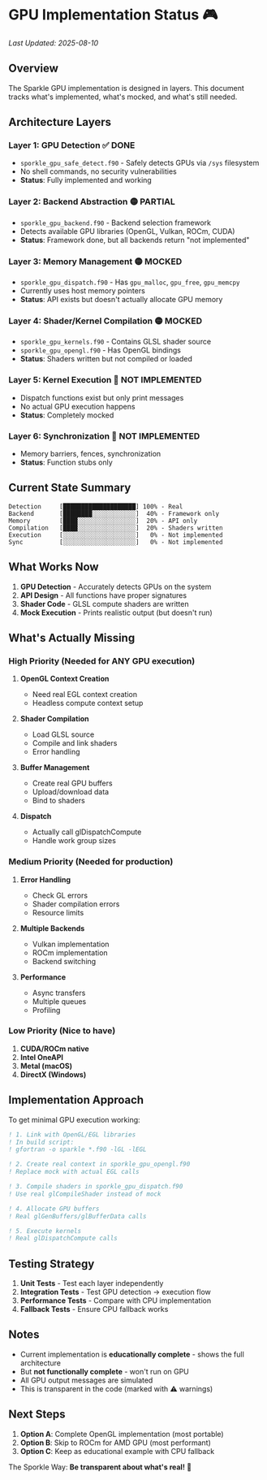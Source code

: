 # GPU Implementation Status 🎮

*Last Updated: 2025-08-10*

## Overview

The Sparkle GPU implementation is designed in layers. This document tracks what's implemented, what's mocked, and what's still needed.

## Architecture Layers

### Layer 1: GPU Detection ✅ DONE
- `sporkle_gpu_safe_detect.f90` - Safely detects GPUs via `/sys` filesystem
- No shell commands, no security vulnerabilities
- **Status**: Fully implemented and working

### Layer 2: Backend Abstraction 🟡 PARTIAL
- `sporkle_gpu_backend.f90` - Backend selection framework
- Detects available GPU libraries (OpenGL, Vulkan, ROCm, CUDA)
- **Status**: Framework done, but all backends return "not implemented"

### Layer 3: Memory Management 🟡 MOCKED
- `sporkle_gpu_dispatch.f90` - Has `gpu_malloc`, `gpu_free`, `gpu_memcpy`
- Currently uses host memory pointers
- **Status**: API exists but doesn't actually allocate GPU memory

### Layer 4: Shader/Kernel Compilation 🟡 MOCKED
- `sporkle_gpu_kernels.f90` - Contains GLSL shader source
- `sporkle_gpu_opengl.f90` - Has OpenGL bindings
- **Status**: Shaders written but not compiled or loaded

### Layer 5: Kernel Execution 🔴 NOT IMPLEMENTED
- Dispatch functions exist but only print messages
- No actual GPU execution happens
- **Status**: Completely mocked

### Layer 6: Synchronization 🔴 NOT IMPLEMENTED
- Memory barriers, fences, synchronization
- **Status**: Function stubs only

## Current State Summary

```
Detection     [████████████████████] 100% - Real
Backend       [████████░░░░░░░░░░░░]  40% - Framework only  
Memory        [████░░░░░░░░░░░░░░░░]  20% - API only
Compilation   [████░░░░░░░░░░░░░░░░]  20% - Shaders written
Execution     [░░░░░░░░░░░░░░░░░░░░]   0% - Not implemented
Sync          [░░░░░░░░░░░░░░░░░░░░]   0% - Not implemented
```

## What Works Now

1. **GPU Detection** - Accurately detects GPUs on the system
2. **API Design** - All functions have proper signatures
3. **Shader Code** - GLSL compute shaders are written
4. **Mock Execution** - Prints realistic output (but doesn't run)

## What's Actually Missing

### High Priority (Needed for ANY GPU execution)
1. **OpenGL Context Creation**
   - Need real EGL context creation
   - Headless compute context setup
   
2. **Shader Compilation**
   - Load GLSL source
   - Compile and link shaders
   - Error handling

3. **Buffer Management**
   - Create real GPU buffers
   - Upload/download data
   - Bind to shaders

4. **Dispatch**
   - Actually call glDispatchCompute
   - Handle work group sizes

### Medium Priority (Needed for production)
1. **Error Handling**
   - Check GL errors
   - Shader compilation errors
   - Resource limits

2. **Multiple Backends**
   - Vulkan implementation
   - ROCm implementation
   - Backend switching

3. **Performance**
   - Async transfers
   - Multiple queues
   - Profiling

### Low Priority (Nice to have)
1. **CUDA/ROCm native**
2. **Intel OneAPI**
3. **Metal (macOS)**
4. **DirectX (Windows)**

## Implementation Approach

To get minimal GPU execution working:

```fortran
! 1. Link with OpenGL/EGL libraries
! In build script:
! gfortran -o sparkle *.f90 -lGL -lEGL

! 2. Create real context in sporkle_gpu_opengl.f90
! Replace mock with actual EGL calls

! 3. Compile shaders in sporkle_gpu_dispatch.f90
! Use real glCompileShader instead of mock

! 4. Allocate GPU buffers
! Real glGenBuffers/glBufferData calls

! 5. Execute kernels
! Real glDispatchCompute calls
```

## Testing Strategy

1. **Unit Tests** - Test each layer independently
2. **Integration Tests** - Test GPU detection → execution flow
3. **Performance Tests** - Compare with CPU implementation
4. **Fallback Tests** - Ensure CPU fallback works

## Notes

- Current implementation is **educationally complete** - shows the full architecture
- But **not functionally complete** - won't run on GPU
- All GPU output messages are simulated
- This is transparent in the code (marked with ⚠️ warnings)

## Next Steps

1. **Option A**: Complete OpenGL implementation (most portable)
2. **Option B**: Skip to ROCm for AMD GPU (most performant) 
3. **Option C**: Keep as educational example with CPU fallback

The Sporkle Way: **Be transparent about what's real!** 🌟